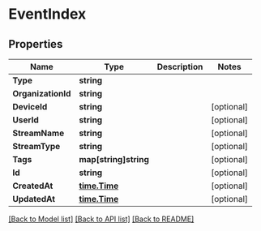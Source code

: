# EventIndex

## Properties

Name | Type | Description | Notes
------------ | ------------- | ------------- | -------------
**Type** | **string** |  | 
**OrganizationId** | **string** |  | 
**DeviceId** | **string** |  | [optional] 
**UserId** | **string** |  | [optional] 
**StreamName** | **string** |  | [optional] 
**StreamType** | **string** |  | [optional] 
**Tags** | **map[string]string** |  | [optional] 
**Id** | **string** |  | [optional] 
**CreatedAt** | [**time.Time**](time.Time.md) |  | [optional] 
**UpdatedAt** | [**time.Time**](time.Time.md) |  | [optional] 

[[Back to Model list]](../README.md#documentation-for-models) [[Back to API list]](../README.md#documentation-for-api-endpoints) [[Back to README]](../README.md)



